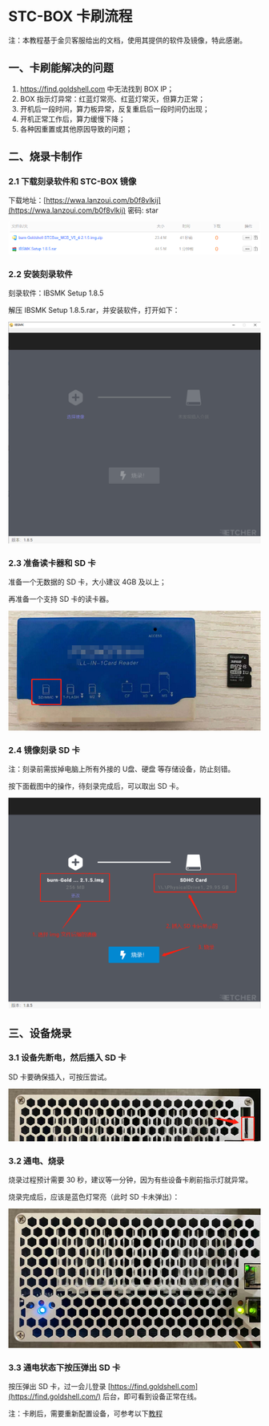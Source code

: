 # STC-BOX 卡刷流程

注：本教程基于金贝客服给出的文档，使用其提供的软件及镜像，特此感谢。

## 一、卡刷能解决的问题 <a href="#woegp" id="woegp"></a>

1. https://find.goldshell.com 中无法找到 BOX IP；
2. BOX 指示灯异常：红蓝灯常亮、红蓝灯常灭，但算力正常；
3. 开机后一段时间，算力板异常，反复重启后一段时间仍出现；
4. 开机正常工作后，算力缓慢下降；
5. 各种因重置或其他原因导致的问题；

## 二、烧录卡制作 <a href="#nykmo" id="nykmo"></a>

### 2.1 下载刻录软件和 STC-BOX 镜像 <a href="#hpadv" id="hpadv"></a>

下载地址：[https://wwa.lanzoui.com/b0f8vlkij](https://wwa.lanzoui.com/b0f8vlkij) 密码: star

![](<../../.gitbook/assets/image (124).png>)

### 2.2 安装刻录软件 <a href="#u8h8a" id="u8h8a"></a>

刻录软件：IBSMK Setup 1.8.5

解压 IBSMK Setup 1.8.5.rar，并安装软件，打开如下：

![](<../../.gitbook/assets/image (100).png>)

### 2.3 准备读卡器和 SD 卡 <a href="#zafx4" id="zafx4"></a>

准备一个无数据的 SD 卡，大小建议 4GB 及以上；

再准备一个支持 SD 卡的读卡器。

![](<../../.gitbook/assets/image (187).png>)

### 2.4 镜像刻录 SD 卡 <a href="#yazuo" id="yazuo"></a>

注：刻录前需拔掉电脑上所有外接的 U盘、硬盘 等存储设备，防止刻错。

按下面截图中的操作，待刻录完成后，可以取出 SD 卡。

![](<../../.gitbook/assets/image (184).png>)

## 三、设备烧录 <a href="#gxgvh" id="gxgvh"></a>

### 3.1 设备先断电，然后插入 SD 卡 <a href="#ouwae" id="ouwae"></a>

SD 卡要确保插入，可按压尝试。

![](<../../.gitbook/assets/image (154).png>)

### 3.2 通电、烧录 <a href="#ubkt7" id="ubkt7"></a>

烧录过程预计需要 30 秒，建议等一分钟，因为有些设备卡刷前指示灯就异常。

烧录完成后，应该是蓝色灯常亮（此时 SD 卡未弹出）：

![](<../../.gitbook/assets/image (111).png>)

### 3.3 通电状态下按压弹出 SD 卡 <a href="#zjflq" id="zjflq"></a>

按压弹出 SD 卡，过一会儿登录 [https://find.goldshell.com](https://find.goldshell.com/) 后台，即可看到设备正常在线。

注：卡刷后，需要重新配置设备，可参考以下[教程](stcbox1.md)
